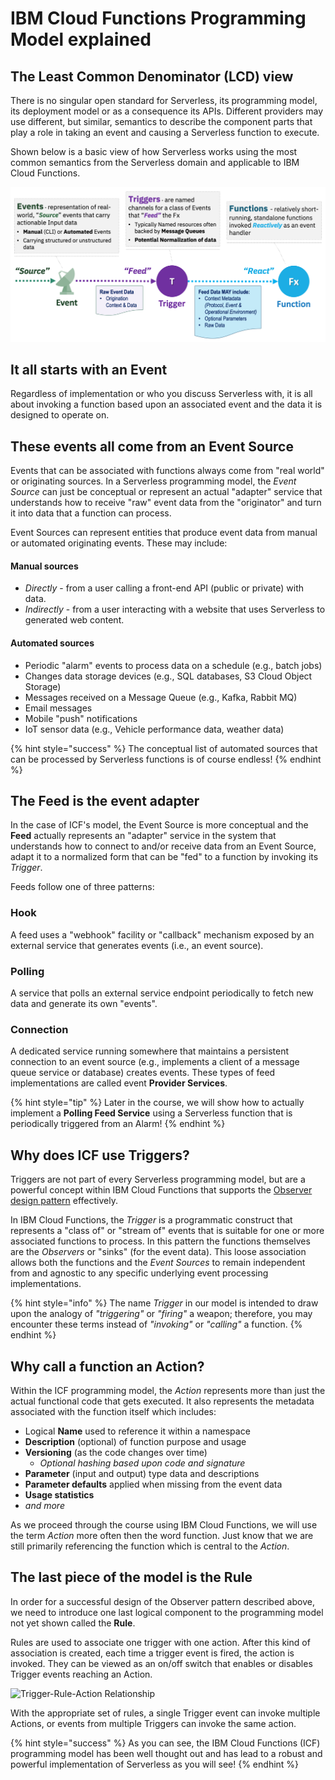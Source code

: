 # IBM Cloud Functions Programming Model explained

## The Least Common Denominator (LCD) view

There is no singular open standard for Serverless, its programming model, its deployment model or as a consequence its APIs.  Different providers may use different, but similar, semantics to describe the component parts that play a role in taking an event and causing a Serverless function to execute.

Shown below is a basic view of how Serverless works using the most common semantics from the Serverless domain and applicable to IBM Cloud Functions.

![Serverless LCD View](images/101-ex0-serverless-lcd-model.png)

## It all starts with an **Event**

Regardless of implementation or who you discuss Serverless with, it is all about invoking a function based upon an associated event and the data it is designed to operate on.

## These events all come from an **Event Source**

Events that can be associated with functions always come from "real world" or originating sources. In a Serverless programming model, the _Event Source_ can just be conceptual or represent an actual "adapter" service that understands how to receive "raw" event data from the "originator" and turn it into data that a function can process.

Event Sources can represent entities that produce event data from manual or automated originating events. These may include:

#### Manual sources

- _Directly_ - from a user calling a front-end API (public or private) with data.
- _Indirectly_ - from a user interacting with a website that uses Serverless to generated web content.

#### Automated sources

- Periodic "alarm" events to process data on a schedule (e.g., batch jobs)
- Changes data storage devices (e.g., SQL databases, S3 Cloud Object Storage)
- Messages received on a Message Queue (e.g., Kafka, Rabbit MQ)
- Email messages
- Mobile "push" notifications
- IoT sensor data (e.g., Vehicle performance data, weather data)

{% hint style="success" %}
The conceptual list of automated sources that can be processed by Serverless functions is of course endless!
{% endhint %}

## The **Feed** is the event adapter

In the case of ICF's model, the Event Source is more conceptual and the **Feed** actually represents an "adapter" service in the system that understands how to connect to and/or receive data from an Event Source, adapt it to a normalized form that can be "fed" to a function by invoking its _Trigger_.

Feeds follow one of three patterns:

### Hook

A feed uses a "webhook" facility or "callback" mechanism exposed by an external  service that generates events (i.e., an event source).

### Polling

A service that polls an external service endpoint periodically to fetch new data and generate its own "events".

### Connection

A dedicated service running somewhere that maintains a persistent connection to an event source (e.g., implements a client of a message queue service or database) creates events. These types of feed implementations are called event **Provider Services**.

{% hint style="tip" %}
Later in the course, we will show how to actually implement a **Polling Feed Service** using a Serverless function that is periodically triggered from an  Alarm!
{% endhint %}

## Why does ICF use **Triggers**?

Triggers are not part of every Serverless programming model, but are a powerful concept within IBM Cloud Functions that supports the [Observer design pattern](https://en.wikipedia.org/wiki/Observer_pattern) effectively.

In IBM Cloud Functions, the _Trigger_ is a programmatic construct that represents a "class of" or "stream of" events that is suitable for one or more associated functions to process.  In this pattern the functions themselves are the _Observers_ or "sinks" (for the event data).  This loose association allows both the functions and the _Event Sources_ to remain independent from and agnostic to any specific underlying event processing implementations.

{% hint style="info" %}
The name _Trigger_ in our model is intended to draw upon the analogy of _"triggering"_ or _"firing"_ a weapon; therefore, you may encounter these terms instead of _"invoking"_ or _"calling"_ a function.
{% endhint %}

## Why call a function an **Action**?

Within the ICF programming model, the _Action_ represents more than just the actual functional code that gets executed.  It also represents the metadata associated with the function itself which includes:

- Logical **Name** used to reference it within a namespace
- **Description** (optional) of function purpose and usage
- **Versioning** (as the code changes over time)
  - _Optional hashing based upon code and signature_
- **Parameter** (input and output) type data and descriptions
- **Parameter defaults** applied when missing from the event data
- **Usage statistics**
- _and more_

As we proceed through the course using IBM Cloud Functions, we will use the term _Action_ more often then the word function. Just know that we are still primarily referencing the function which is central to the _Action_.

## The last piece of the model is the **Rule**

In order for a successful design of the Observer pattern described above, we need to introduce one last logical component to the programming model not yet shown called the **Rule**.

Rules are used to associate one trigger with one action. After this kind of association is created, each time a trigger event is fired, the action is invoked.
They can be viewed as an on/off switch that enables or disables Trigger events reaching an Action.

![Trigger-Rule-Action Relationship](101-ex0-serverless-trigger-rule-action.png)

With the appropriate set of rules, a single Trigger event can invoke multiple Actions, or events from multiple Triggers can invoke the same action.

{% hint style="success" %}
As you can see, the IBM Cloud Functions (ICF) programming model has been well thought out and has lead to a robust and powerful implementation of Serverless as you will see!
{% endhint %}
